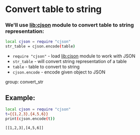 # Convert table to string

### We'll use [lib:cjson](https://onelinerhub.com/lua/install-cjson-module-with-luarocks) module to convert table to string representation:

```bash
local cjson = require "cjson"
str_table = cjson.encode(table)
```

- `require "cjson"` - load [lib:cjson](https://onelinerhub.com/lua/install-cjson-module-with-luarocks) module to work with JSON
- `str_table` - will convert string representation of a table
- `table` - table to convert to string
- `cjson.encode` - encode given object to JSON

group: convert_str

## Example: 
```bash
local cjson = require "cjson"
t={{1,2,3},{4,5,6}}
print(cjson.encode(t))
```
```
[[1,2,3],[4,5,6]]

```

